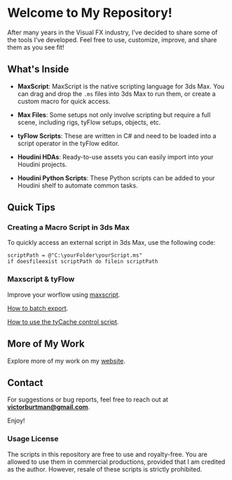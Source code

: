 # Welcome to My Repository!

After many years in the Visual FX industry, I’ve decided to share some of the tools I’ve developed. Feel free to use, customize, improve, and share them as you see fit!

## What's Inside

- **MaxScript**: MaxScript is the native scripting language for 3ds Max. You can drag and drop the `.ms` files into 3ds Max to run them, or create a custom macro for quick access.
  
- **Max Files**: Some setups not only involve scripting but require a full scene, including rigs, tyFlow setups, objects, etc.

- **tyFlow Scripts**: These are written in C# and need to be loaded into a script operator in the tyFlow editor.

- **Houdini HDAs**: Ready-to-use assets you can easily import into your Houdini projects.

- **Houdini Python Scripts**: These Python scripts can be added to your Houdini shelf to automate common tasks.

## Quick Tips

### Creating a Macro Script in 3ds Max

To quickly access an external script in 3ds Max, use the following code:

```maxscript
scriptPath = @"C:\yourFolder\yourScript.ms"
if doesfileexist scriptPath do filein scriptPath
```
### Maxscript & tyFlow

Improve your worflow using [maxscript](https://www.youtube.com/watch?v=VMQv5TyddVA&). 

[How to batch export](https://www.youtube.com/watch?v=T489-QfWMMg).

[How to use the tyCache control script](https://www.youtube.com/watch?v=Q3q3P92XOYg&list=PL4Fltnv41D9PCAp6L5GAXB9XbF0XZ-NGI&index=12).

## More of My Work

Explore more of my work on my [website](https://www.victorburtman.com/).

## Contact

For suggestions or bug reports, feel free to reach out at **victorburtman@gmail.com**.

Enjoy!


### Usage License
The scripts in this repository are free to use and royalty-free. You are allowed to use them in commercial productions, provided that I am credited as the author. However, resale of these scripts is strictly prohibited.
